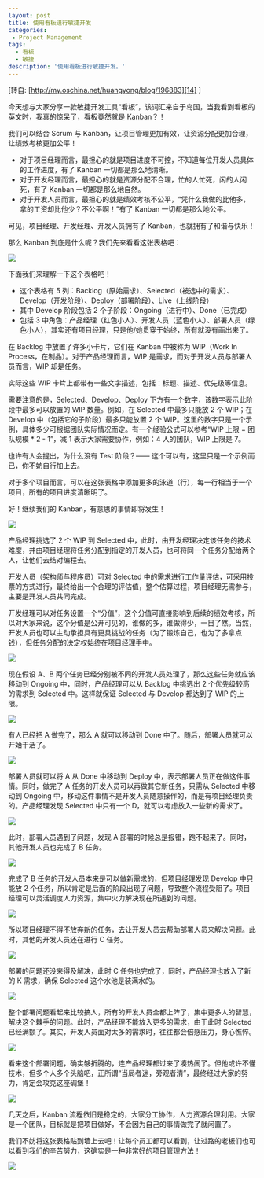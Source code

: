 ```yaml
---
layout: post
title: 使用看板进行敏捷开发
categories:
 - Project Management
tags:
  - 看板
  - 敏捷
description: '使用看板进行敏捷开发。'
---
```


\[转自: [http://my.oschina.net/huangyong/blog/196883][14] \]

今天想与大家分享一款敏捷开发工具“看板”，该词汇来自于岛国，当我看到看板的英文时，我真的惊呆了，看板竟然就是 Kanban？！

我们可以结合 Scrum 与 Kanban，让项目管理更加有效，让资源分配更加合理，让绩效考核更加公平！

+ 对于项目经理而言，最担心的就是项目进度不可控，不知道每位开发人员具体的工作进度，有了 Kanban 一切都是那么地清晰。
+ 对于开发经理而言，最担心的就是资源分配不合理，忙的人忙死，闲的人闲死，有了 Kanban 一切都是那么地自然。
+ 对于开发人员而言，最担心的就是绩效考核不公平，“凭什么我做的比他多，拿的工资却比他少？不公平啊！”有了 Kanban 一切都是那么地公平。

可见，项目经理、开发经理、开发人员拥有了 Kanban，也就拥有了和谐与快乐！

那么 Kanban 到底是什么呢？我们先来看看这张表格吧：

![][1]

下面我们来理解一下这个表格吧！

+ 这个表格有 5 列：Backlog（原始需求）、Selected（被选中的需求）、Develop（开发阶段）、Deploy（部署阶段）、Live（上线阶段）
+ 其中 Develop 阶段包括 2 个子阶段：Ongoing（进行中）、Done（已完成）
+ 包括 3 中角色：产品经理（红色小人）、开发人员（蓝色小人）、部署人员（绿色小人），其实还有项目经理，只是他/她贯穿于始终，所有就没有画出来了。

在 Backlog 中放置了许多小卡片，它们在 Kanban 中被称为 WIP（Work In Process，在制品）。对于产品经理而言，WIP 是需求，而对于开发人员与部署人员而言，WIP 却是任务。

实际这些 WIP 卡片上都带有一些文字描述，包括：标题、描述、优先级等信息。

需要注意的是，Selected、Develop、Deploy 下方有一个数字，该数字表示此阶段中最多可以放置的 WIP 数量。例如，在 Selected 中最多只能放 2 个 WIP；在 Develop 中（包括它的子阶段）最多只能放置 2 个 WIP。这里的数字只是一个示例，具体多少可根据团队实际情况而定。有一个经验公式可以参考“WIP 上限 = 团队规模 * 2 - 1”，减 1 表示大家需要协作，例如：4 人的团队，WIP 上限是 7。

也许有人会提出，为什么没有 Test 阶段？—— 这个可以有，这里只是一个示例而已，你不妨自行加上去。

对于多个项目而言，可以在这张表格中添加更多的泳道（行），每一行相当于一个项目，所有的项目进度清晰明了。

好！继续我们的 Kanban，有意思的事情即将发生！

![][2]

产品经理挑选了 2 个 WIP 到 Selected 中，此时，由开发经理决定该任务的技术难度，并由项目经理将任务分配到指定的开发人员，也可将同一个任务分配给两个人，让他们去结对编程去。

开发人员（架构师与程序员）可对 Selected 中的需求进行工作量评估，可采用投票的方式进行，最终给出一个合理的评估值，整个估算过程，项目经理无需参与，主要是开发人员共同完成。

开发经理可以对任务设置一个“分值”，这个分值可直接影响到后续的绩效考核，所以对大家来说，这个分值是公开可见的，谁做的多，谁做得少，一目了然。当然，开发人员也可以主动承担具有更具挑战的任务（为了锻炼自己，也为了多拿点钱），但任务分配的决定权始终在项目经理手中。

![][3]

现在假设 A、B 两个任务已经分别被不同的开发人员处理了，那么这些任务就应该移动到 Ongoing 中，同时，产品经理可以从 Backlog 中挑选出 2 个优先级较高的需求到 Selected 中。这样就保证 Selected 与 Develop 都达到了 WIP 的上限。

![][4]

有人已经把 A 做完了，那么 A 就可以移动到 Done 中了。随后，部署人员就可以开始干活了。

![][5]

部署人员就可以将 A 从 Done 中移动到 Deploy 中，表示部署人员正在做这件事情。同时，做完了 A 任务的开发人员可以再做其它新任务，只需从 Selected 中移动到 Ongoing 中，移动这件事情不是开发人员随意操作的，而是有项目经理负责的。产品经理发现 Selected 中只有一个 D，就可以考虑放入一些新的需求了。

![][6]

此时，部署人员遇到了问题，发现 A 部署的时候总是报错，跑不起来了。同时，其他开发人员也完成了 B 任务。

![][7]

完成了 B 任务的开发人员本来是可以做新需求的，但项目经理发现 Develop 中只能放 2 个任务，所以肯定是后面的阶段出现了问题，导致整个流程受阻了。项目经理可以灵活调度人力资源，集中火力解决现在所遇到的问题。

![][8]

所以项目经理不得不放弃新的任务，去让开发人员去帮助部署人员来解决问题。此时，其他的开发人员还在进行 C 任务。

![][9]

部署的问题还没来得及解决，此时 C 任务也完成了，同时，产品经理也放入了新的 K 需求，确保 Selected 这个水池是装满水的。

![][10]

整个部署问题看起来比较搞人，所有的开发人员全都上阵了，集中更多人的智慧，解决这个棘手的问题。此时，产品经理不能放入更多的需求，由于此时 Selected 已经满额了。其实，开发人员面对太多的需求时，往往都会倍感压力，身心憔悴。

![][11]

看来这个部署问题，确实够折腾的，连产品经理都过来了凑热闹了。但他或许不懂技术，但多个人多个头脑吧，正所谓“当局者迷，旁观者清”，最终经过大家的努力，肯定会攻克这座碉堡！

![][12]

几天之后，Kanban 流程依旧是稳定的，大家分工协作，人力资源合理利用。大家是一个团队，目标就是把项目做好，不会因为自己的事情做完了就闲置了。

我们不妨将这张表格贴到墙上去吧！让每个员工都可以看到，让过路的老板们也可以看到我们的辛苦努力，这确实是一种非常好的项目管理方法！

![][13]

[1]: /uploads/2014-02-08/1.png
[2]: /uploads/2014-02-08/2.png
[3]: /uploads/2014-02-08/3.png
[4]: /uploads/2014-02-08/4.png
[5]: /uploads/2014-02-08/5.png
[6]: /uploads/2014-02-08/6.png
[7]: /uploads/2014-02-08/7.png
[8]: /uploads/2014-02-08/8.png
[9]: /uploads/2014-02-08/9.png
[10]: /uploads/2014-02-08/10.png
[11]: /uploads/2014-02-08/11.png
[12]: /uploads/2014-02-08/12.png
[13]: /uploads/2014-02-08/13.png
[14]: http://my.oschina.net/huangyong/blog/196883